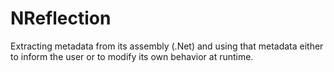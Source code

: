 # NReflection
Extracting metadata from its assembly (.Net) and using that metadata either to inform the user or to modify its own behavior at runtime.
